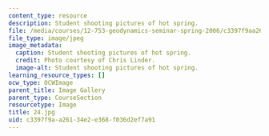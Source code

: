 ```yaml
---
content_type: resource
description: Student shooting pictures of hot spring.
file: /media/courses/12-753-geodynamics-seminar-spring-2006/c3397f9aa26134e2e368f036d2ef7a91_24.jpg
file_type: image/jpeg
image_metadata:
  caption: Student shooting pictures of hot spring.
  credit: Photo courtesy of Chris Linder.
  image-alt: Student shooting pictures of hot spring.
learning_resource_types: []
ocw_type: OCWImage
parent_title: Image Gallery
parent_type: CourseSection
resourcetype: Image
title: 24.jpg
uid: c3397f9a-a261-34e2-e368-f036d2ef7a91
---
```

